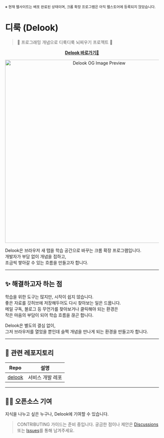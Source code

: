 <sub>※ 현재 웹사이트는 배포 완료된 상태이며, 크롬 확장 프로그램은 아직 웹스토어에 등록되지 않았습니다.</sub>

# 디룩 (Delook)

> 🧠 프로그래밍 개념으로 디룩디룩 뇌찌우기 프로젝트 🚀  

<p align="center">
  <a href="https://www.delook.co.kr" target="_blank">
    <strong>Delook 바로가기🎉</strong>
  </a>
</p>
<p align="center">
  <img width="600" src="https://github.com/user-attachments/assets/e183b365-a43e-42c3-9d31-7490868e6c63" alt="Delook OG Image Preview" />
</p>

Delook은 브라우저 새 탭을 학습 공간으로 바꾸는 크롬 확장 프로그램입니다. 
</br>개발자가 부담 없이 개념을 접하고,
</br>조금씩 쌓아갈 수 있는 흐름을 만들고자 합니다.

---

## ✨ 해결하고자 하는 점

학습을 위한 도구는 많지만, 시작이 쉽지 않습니다.</br>좋은 자료를 깃허브에 저장해두어도 다시 찾아보는 일은 드뭅니다.</br>
메일 구독, 블로그 등 무언가를 찾아보거나 클릭해야 되는 환경은</br>작은 마음의 부담이 되어 학습 흐름을 끊곤 합니다.

Delook은 별도의 결심 없이,</br>그저 브라우저를 열었을 뿐인데 슬쩍 개념을 만나게 되는 환경을 만들고자 합니다.

---

## 🔗 관련 레포지토리

| Repo | 설명 |
|------|------|
| [delook](https://github.com/delook-dev/delook) | 서비스 개발 레포 |

---

## 🙋‍♀️ 오픈소스 기여
지식을 나누고 싶은 누구나, Delook에 기여할 수 있습니다. 

> CONTRIBUTING 가이드는 준비 중입니다.
> 궁금한 점이나 제안은 [Discussions](https://github.com/delook-dev/delook/discussions) 또는 [Issues](https://github.com/delook-dev/delook/issues)를 통해 남겨주세요.
